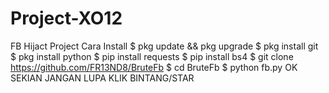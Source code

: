 # Project-XO12
FB Hijact Project
Cara Install
$ pkg update && pkg upgrade
$ pkg install git
$ pkg install python
$ pip install requests
$ pip install bs4
$ git clone https://github.com/FR13ND8/BruteFb
$ cd BruteFb
$ python fb.py
OK SEKIAN JANGAN LUPA KLIK BINTANG/STAR
